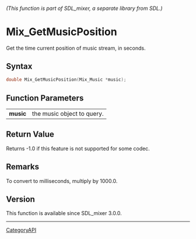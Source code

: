 ###### (This function is part of SDL_mixer, a separate library from SDL.)
# Mix_GetMusicPosition

Get the time current position of music stream, in seconds.

## Syntax

```c
double Mix_GetMusicPosition(Mix_Music *music);

```

## Function Parameters

|               |                            |
| ------------- | -------------------------- |
| **music**     | the music object to query. |

## Return Value

Returns -1.0 if this feature is not supported for some codec.

## Remarks

To convert to milliseconds, multiply by 1000.0.

## Version

This function is available since SDL_mixer 3.0.0.

----
[CategoryAPI](CategoryAPI)

